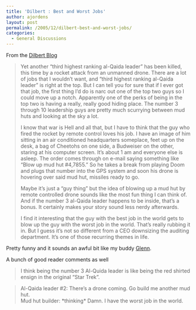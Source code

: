 ```yaml
---
title: 'Dilbert : Best and Worst Jobs'
author: ajordens
layout: post
permalink: /2005/12/dilbert-best-and-worst-jobs/
categories:
  - General Discussions
---
```

From the [Dilbert Blog][1]

> Yet another “third highest ranking al-Qaida leader” has been killed, this time by a rocket attack from an unmanned drone. There are a lot of jobs that I wouldn’t want, and “third highest ranking al-Qaida leader” is right at the top. But I can tell you for sure that if I ever got that job, the first thing I’d do is narc out one of the top two guys so I could move up a notch. Apparently one of the perks of being in the top two is having a really, really good hiding place. The number 3 through 10 leadership guys are pretty much scurrying between mud huts and looking at the sky a lot.
> 
> I know that war is Hell and all that, but I have to think that the guy who fired the rocket by remote control loves his job. I have an image of him sitting in an air conditioned headquarters someplace, feet up on the desk, a bag of Cheetohs on one side, a Budweiser on the other, staring at his computer screen. It’s about 1 am and everyone else is asleep. The order comes through on e-mail saying something like “Blow up mud hut #4,7855.” So he takes a break from playing Doom and plugs that number into the GPS system and soon his drone is hovering over said mud hut, missiles ready to go.
> 
> Maybe it’s just a “guy thing” but the idea of blowing up a mud hut by remote controlled drone sounds like the most fun thing I can think of. And if the number 3 al-Qaida leader happens to be inside, that’s a bonus. It certainly makes your story sound less nerdy afterwards.
> 
> I find it interesting that the guy with the best job in the world gets to blow up the guy with the worst job in the world. That’s really rubbing it in. But I guess it’s not so different from a CEO downsizing the auditing department. It’s one of those recurring themes in life.

Pretty funny and it sounds an awful bit like my buddy [Glenn][2]. 

A bunch of good reader comments as well

> I think being the number 3 Al-Quida leader is like being the red shirted ensign in the original &#8220;Star Trek&#8221;.

> Al-Qaida leader #2: There&#8217;s a drone coming. Go build me another mud hut.  
> Mud hut builder: \*thinking\* Damn. I have the worst job in the world.

 [1]: http://dilbertblog.typepad.com/the_dilbert_blog/2005/12/best_and_worst_.html
 [2]: http://glennsaqui.blogspot.com